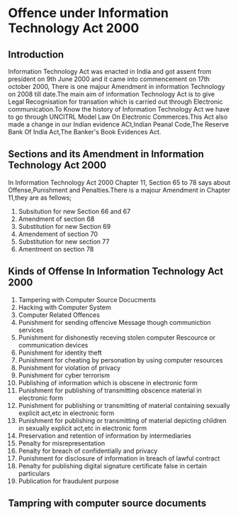 # Offence under Information Technology Act 2000

## Introduction

Information Technology Act was enacted in India and got assent from president on 9th June 2000 and it came into commencement on 17th october 2000, There is one majour Amendment in information Technology on 2008 till date.The main aim of information Technology Act is to give Legal Recognisation for transation which is carried out through Electronic communication.To Know the history of Information Technology Act we have to go through UNCITRL Model Law On Electronic Commerces.This Act also made a change in our Indian evidence ACt,Indian Peanal Code,The Reserve Bank Of India Act,The Banker's Book Evidences Act.

## Sections and its Amendment in Information Technology Act 2000

In Information Technology Act 2000 Chapter 11, Section 65 to 78 says about Offense,Punishment and Penalties.There is a majour Amendment in Chapter 11,they are as fellows;
1. Subsitution for new Section 66 and 67 
2. Amendment of section 68
3. Substitution for new Section 69
4. Amendement of section 70
5. Substitution for new section 77
6. Amentment on section 78

## Kinds of Offense In Information Technology Act 2000

1. Tampering with Computer Source Docucments
2. Hacking with Computer System
3. Computer Related Offences
4. Punishment for sending offencive Message though communiction services
5. Punishment for dishonestly receving stolen computer Rescource or communication devices
6. Punishment for identity theft
7. Punishment for cheating by personation by using computer resources
8. Punishment for violation of privacy
9. Punishment for cyber terrorism
10. Publishing of information which is obscene in electronic form
11. Punishment for publishing of transmitting obscence material in electronic form
12. Punishment for publishing or transmitting of material containing sexually explicit act,etc in electronic form
13. Punishment for publishing or transmitting of material depicting children in sexually explicit act,etc in electronic form
14. Preservation and retention of information by intermediaries
15. Penalty for misrepresentation
16. Penalty for breach of confidentially and privacy
17. Punishment for disclosure of information in breach of lawful contract
18. Penalty for publishing digital signature certificate false in certain particulars
19. Publication for fraudulent purpose
## Tampring with computer source documents  
                                                                                                                                                                                                                            
